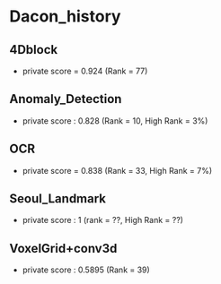 # Dacon_history

## 4Dblock
* private score = 0.924 (Rank = 77)

## Anomaly_Detection
* private score : 0.828 (Rank = 10, High Rank = 3%)

## OCR
* private score = 0.838 (Rank = 33, High Rank = 7%)

## Seoul_Landmark
* private score : 1 (rank = ??, High Rank = ??)

## VoxelGrid+conv3d
* private score : 0.5895 (Rank = 39)
